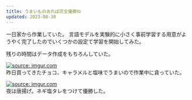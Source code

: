 ```yaml
---
title: うまいものあれば完全優勝ね
updated: 2023-08-30
---
```


一日家から作業していた。
言語モデルを実験的に小さく事前学習する用意がようやく完了したのでいくつかの設定て学習を開始してみた。

残りの時間はデータ作成をもちろんしていた。

<a href="https://imgur.com/VcjQFZy"><img src="https://i.imgur.com/VcjQFZy.jpg" title="source: imgur.com" /></a>  
昨日買ってきたチョコ、キャラメルと塩味でうまいので作業中に貪っていた。

<a href="https://imgur.com/0Ra7LF6"><img src="https://i.imgur.com/0Ra7LF6.jpg" title="source: imgur.com" /></a>  
夜は唐揚げ。ネギ塩タレをつけて優勝した。

